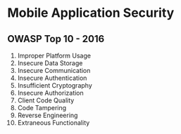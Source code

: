 # Mobile Application Security

## OWASP Top 10 - 2016

1. Improper Platform Usage
2. Insecure Data Storage
3. Insecure Communication
4. Insecure Authentication
5. Insufficient Cryptography
6. Insecure Authorization
7. Client Code Quality
8. Code Tampering
9. Reverse Engineering
10. Extraneous Functionality
